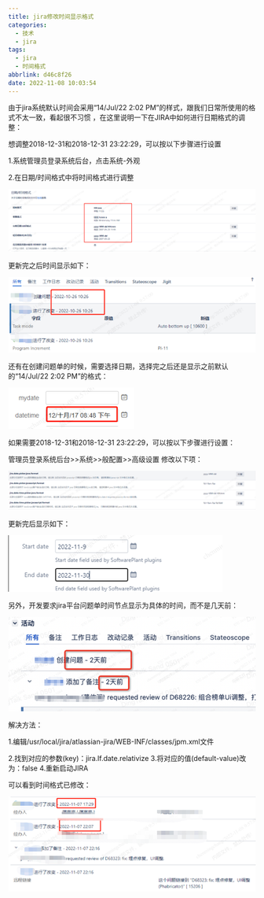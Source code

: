 ```yaml
---
title: jira修改时间显示格式
categories:
  - 技术
  - jira
tags:
  - jira
  - 时间格式
abbrlink: d46c8f26
date: 2022-11-08 10:03:54
---
```


由于jira系统默认时间会采用“14/Jul/22 2:02 PM”的样式，跟我们日常所使用的格式不太一致，看起很不习惯 ，在这里说明一下在JIRA中如何进行日期格式的调整：

想调整2018-12-31和2018-12-31 23:22:29，可以按以下步骤进行设置

1.系统管理员登录系统后台，点击系统-外观

2.在日期/时间格式中将时间格式进行调整

![](jira修改时间显示格式/image-20221108101158555.png)

更新完之后时间显示如下：

![](jira修改时间显示格式/image-20221108101230814.png)

还有在创建问题单的时候，需要选择日期，选择完之后还是显示之前默认的“14/Jul/22 2:02 PM”的格式：

![](jira修改时间显示格式/image-20221108101303221.png)

如果需要2018-12-31和2018-12-31 23:22:29，可以按以下步骤进行设置：

管理员登录系统后台>>系统>>般配置>>高级设置
修改以下项：

![](jira修改时间显示格式/image-20221108101321761.png)

更新完后显示如下：

![](jira修改时间显示格式/image-20221108101337119.png)



另外，开发要求jira平台问题单时间节点显示为具体的时间，而不是几天前：

![](jira修改时间显示格式/image-20221108101415269.png)

解决方法：

1.编辑/usr/local/jira/atlassian-jira/WEB-INF/classes/jpm.xml文件

2.找到对应的参数(key)：jira.lf.date.relativize
3.将对应的值(default-value)改为：false
4.重新启动JIRA

可以看到时间格式已修改：

![](jira修改时间显示格式/image-20221108101506194.png)
